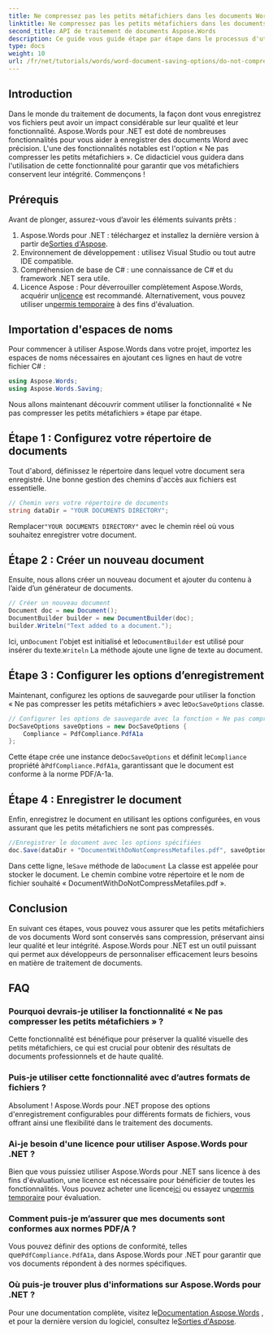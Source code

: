 ```yaml
---
title: Ne compressez pas les petits métafichiers dans les documents Word
linktitle: Ne compressez pas les petits métafichiers dans les documents Word
second_title: API de traitement de documents Aspose.Words
description: Ce guide vous guide étape par étape dans le processus d'utilisation de la fonctionnalité « Ne pas compresser les petits métafichiers », garantissant que vos documents conservent leur intégrité et leur qualité tout au long du processus d'enregistrement.
type: docs
weight: 10
url: /fr/net/tutorials/words/word-document-saving-options/do-not-compress-small-metafiles-word-documents/
---
```

## Introduction

Dans le monde du traitement de documents, la façon dont vous enregistrez vos fichiers peut avoir un impact considérable sur leur qualité et leur fonctionnalité. Aspose.Words pour .NET est doté de nombreuses fonctionnalités pour vous aider à enregistrer des documents Word avec précision. L'une des fonctionnalités notables est l'option « Ne pas compresser les petits métafichiers ». Ce didacticiel vous guidera dans l'utilisation de cette fonctionnalité pour garantir que vos métafichiers conservent leur intégrité. Commençons !

## Prérequis

Avant de plonger, assurez-vous d’avoir les éléments suivants prêts :

1.  Aspose.Words pour .NET : téléchargez et installez la dernière version à partir de[Sorties d'Aspose](https://releases.aspose.com/words/net/).
2. Environnement de développement : utilisez Visual Studio ou tout autre IDE compatible.
3. Compréhension de base de C# : une connaissance de C# et du framework .NET sera utile.
4.  Licence Aspose : Pour déverrouiller complètement Aspose.Words, acquérir un[licence](https://purchase.aspose.com/buy) est recommandé. Alternativement, vous pouvez utiliser un[permis temporaire](https://purchase.aspose.com/temporary-license/) à des fins d'évaluation.

## Importation d'espaces de noms

Pour commencer à utiliser Aspose.Words dans votre projet, importez les espaces de noms nécessaires en ajoutant ces lignes en haut de votre fichier C# :

```csharp
using Aspose.Words;
using Aspose.Words.Saving;
```

Nous allons maintenant découvrir comment utiliser la fonctionnalité « Ne pas compresser les petits métafichiers » étape par étape.

## Étape 1 : Configurez votre répertoire de documents

Tout d'abord, définissez le répertoire dans lequel votre document sera enregistré. Une bonne gestion des chemins d'accès aux fichiers est essentielle.

```csharp
// Chemin vers votre répertoire de documents
string dataDir = "YOUR DOCUMENTS DIRECTORY";
```

 Remplacer`"YOUR DOCUMENTS DIRECTORY"` avec le chemin réel où vous souhaitez enregistrer votre document.

## Étape 2 : Créer un nouveau document

Ensuite, nous allons créer un nouveau document et ajouter du contenu à l’aide d’un générateur de documents.

```csharp
// Créer un nouveau document
Document doc = new Document();
DocumentBuilder builder = new DocumentBuilder(doc);
builder.Writeln("Text added to a document.");
```

 Ici, un`Document` l'objet est initialisé et le`DocumentBuilder` est utilisé pour insérer du texte.`Writeln` La méthode ajoute une ligne de texte au document.

## Étape 3 : Configurer les options d’enregistrement

 Maintenant, configurez les options de sauvegarde pour utiliser la fonction « Ne pas compresser les petits métafichiers » avec le`DocSaveOptions` classe.

```csharp
// Configurer les options de sauvegarde avec la fonction « Ne pas compresser les petits métafichiers »
DocSaveOptions saveOptions = new DocSaveOptions {
    Compliance = PdfCompliance.PdfA1a
};
```

 Cette étape crée une instance de`DocSaveOptions` et définit le`Compliance` propriété à`PdfCompliance.PdfA1a`, garantissant que le document est conforme à la norme PDF/A-1a.

## Étape 4 : Enregistrer le document

Enfin, enregistrez le document en utilisant les options configurées, en vous assurant que les petits métafichiers ne sont pas compressés.

```csharp
//Enregistrer le document avec les options spécifiées
doc.Save(dataDir + "DocumentWithDoNotCompressMetafiles.pdf", saveOptions);
```

 Dans cette ligne, le`Save` méthode de la`Document` La classe est appelée pour stocker le document. Le chemin combine votre répertoire et le nom de fichier souhaité « DocumentWithDoNotCompressMetafiles.pdf ».

## Conclusion

En suivant ces étapes, vous pouvez vous assurer que les petits métafichiers de vos documents Word sont conservés sans compression, préservant ainsi leur qualité et leur intégrité. Aspose.Words pour .NET est un outil puissant qui permet aux développeurs de personnaliser efficacement leurs besoins en matière de traitement de documents.

## FAQ

### Pourquoi devrais-je utiliser la fonctionnalité « Ne pas compresser les petits métafichiers » ?

Cette fonctionnalité est bénéfique pour préserver la qualité visuelle des petits métafichiers, ce qui est crucial pour obtenir des résultats de documents professionnels et de haute qualité.

### Puis-je utiliser cette fonctionnalité avec d’autres formats de fichiers ?

Absolument ! Aspose.Words pour .NET propose des options d'enregistrement configurables pour différents formats de fichiers, vous offrant ainsi une flexibilité dans le traitement des documents.

### Ai-je besoin d'une licence pour utiliser Aspose.Words pour .NET ?

Bien que vous puissiez utiliser Aspose.Words pour .NET sans licence à des fins d'évaluation, une licence est nécessaire pour bénéficier de toutes les fonctionnalités. Vous pouvez acheter une licence[ici](https://purchase.aspose.com/buy) ou essayez un[permis temporaire](https://purchase.aspose.com/temporary-license/) pour évaluation.

### Comment puis-je m’assurer que mes documents sont conformes aux normes PDF/A ?

 Vous pouvez définir des options de conformité, telles que`PdfCompliance.PdfA1a`, dans Aspose.Words pour .NET pour garantir que vos documents répondent à des normes spécifiques.

### Où puis-je trouver plus d'informations sur Aspose.Words pour .NET ?

 Pour une documentation complète, visitez le[Documentation Aspose.Words](https://reference.aspose.com/words/net/) , et pour la dernière version du logiciel, consultez le[Sorties d'Aspose](https://releases.aspose.com/words/net/).